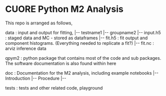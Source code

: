 # CUORE Python M2 Analysis

This repo is arranged as follows,

data : input and output for fitting,
  |-- testname1
  |-- groupname2
         |-- input.h5 : staged data and MC -  stored as dataframes
         |-- fit.h5 : fit output and component histograms. (Everything needed to replicate a fit?)
         |-- fit.nc : arviz inference data
         
qpym2 : python package that contains most of the code and sub packages. The software documentation is also found within here

doc : Documentation for the M2 analysis, including example notebooks
  |-- Introduction
  |-- Procedure
  |--

tests : tests and other related code, playground


 
